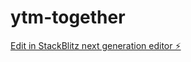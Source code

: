 # ytm-together

[Edit in StackBlitz next generation editor ⚡️](https://stackblitz.com/~/github.com/nirmaleeswar30/ytm-together)